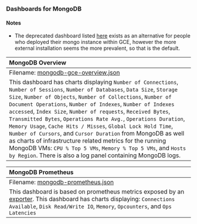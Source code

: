 ### Dashboards for MongoDB

#### Notes

- The deprecated dashboard listed [here](https://github.com/GoogleCloudPlatform/monitoring-dashboard-samples/tree/master/dashboards/mongodb/deprecated) exists as an alternative for people who deployed their mongo instance within GCE, however the more external installation seems the more prevalent, so that is the default. 

|MongoDB Overview|
|:------------------|
|Filename: [mongodb-gce-overview.json](mongodb-gce-overview.json)|
|This dashboard has charts displaying `Number of Connections`, `Number of Sessions`, `Number of Databases`, `Data Size`, `Storage Size`, `Number of Objects`, `Number of Collections`, `Number of Document Operations`, `Number of Indexes`, `Number of Indexes accessed`, `Index Size`, `Number of requests`, `Received Bytes`, `Transmitted Bytes`, `Operations Rate Avg.`, `Operations Duration`, `Memory Usage`, `Cache Hits / Misses`, `Global Lock Hold Time`, `Number of Cursors`, and `Cursor Duration` from MongoDB as well as charts of infrastructure related metrics for the running MongoDB VMs: `CPU % Top 5 VMs`, `Memory % Top 5 VMs`, and `Hosts by Region`. There is also a log panel containing MongoDB logs.|

|MongoDB Prometheus|
|:------------------|
|Filename: [mongodb-prometheus.json](mongodb-prometheus.json)|
|This dashboard is based on prometheus metrics exposed by an [exporter](https://github.com/percona/mongodb_exporter). This dashboard has charts displaying: `Connections Available`, `Disk Read/Write IO`, `Memory`, `Opcounters`, and `Ops Latencies`|
